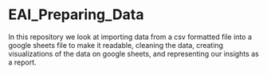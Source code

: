 # EAI_Preparing_Data
In this repository we look at importing data from a csv formatted file into a google sheets file to make it readable, cleaning the data, creating visualizations of the data on google sheets, and representing our insights as a report.
